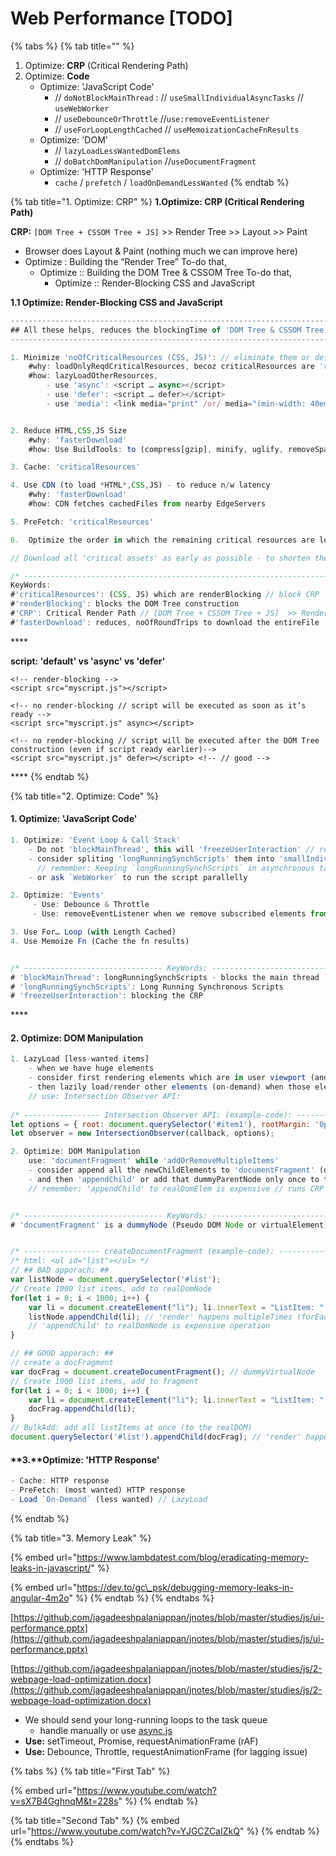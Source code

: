# Web Performance \[TODO\]



{% tabs %}
{% tab title="" %}
1. Optimize: **CRP** \(Critical Rendering Path\)
2. Optimize: **Code**
   * Optimize: 'JavaScript Code' 
     * // `doNotBlockMainThread` : // `useSmallIndividualAsyncTasks` // `useWebWorker`
     * // `useDebounceOrThrottle` //`use:removeEventListener`
     * // `useForLoopLengthCached` // `useMemoizationCacheFnResults`
   * Optimize: 'DOM'
     * // `lazyLoadLessWantedDomElems` 
     * // `doBatchDomManipulation` //`useDocumentFragment`
   * Optimize: 'HTTP Response'
     * `cache` / `prefetch` / `loadOnDemandLessWanted`
{% endtab %}

{% tab title="1. Optimize: CRP" %}
**1.Optimize: CRP \(Critical Rendering Path\)**

**CRP:**   `[DOM Tree + CSSOM Tree + JS]`  &gt;&gt; Render Tree  &gt;&gt;  Layout  &gt;&gt; Paint

* Browser does Layout & Paint \(nothing much we can improve here\) 
* Optimize : Building the “Render Tree” To-do that, 
  * Optimize :: Building the DOM Tree & CSSOM Tree To-do that, 
    * Optimize :: Render-Blocking CSS and JavaScript

**1.1 Optimize: Render-Blocking CSS and JavaScript** 

```javascript
----------------------------------------------------------------------------------
## All these helps, reduces the blockingTime of 'DOM Tree & CSSOM Tree construction'
----------------------------------------------------------------------------------

1. Minimize 'noOfCriticalResources (CSS, JS)': // eliminate them or defer their download
    #why: loadOnlyReqdCriticalResources, becoz criticalResources are 'renderBlocking' 
    #how: lazyLoadOtherResources, 
        - use 'async': <script … async></script>
        - use 'defer': <script … defer></script>
        - use 'media': <link media="print" /or/ media="(min-width: 40em)” ..> 


2. Reduce HTML,CSS,JS Size
    #why: 'fasterDownload'
    #how: Use BuildTools: to (compress[gzip], minify, uglify, removeSpace&Comments)

3. Cache: 'criticalResources'

4. Use CDN (to load *HTML*,CSS,JS) - to reduce n/w latency
    #why: 'fasterDownload'
    #how: CDN fetches cachedFiles from nearby EdgeServers

5. PreFetch: 'criticalResources'

6.	Optimize the order in which the remaining critical resources are loaded: 

// Download all 'critical assets' as early as possible - to shorten the CRP length.

/* ------------------------------------------------------------------------ */
KeyWords:
#'criticalResources': (CSS, JS) which are renderBlocking // block CRP
#'renderBlocking': blocks the DOM Tree construction
#'CRP': Critical Render Path // [DOM Tree + CSSOM Tree + JS]  >> Render Tree  >>  Layout  >> Paint
#'fasterDownload': reduces, noOfRoundTrips to download the entireFile


```

\*\*\*\*

**script: 'default' vs 'async' vs 'defer'**

```markup
<!-- render-blocking -->
<script src="myscript.js"></script> 

<!-- no render-blocking // script will be executed as soon as it’s ready -->
<script src="myscript.js" async></script> 

<!-- no render-blocking // script will be executed after the DOM Tree construction (even if script ready earlier)-->
<script src="myscript.js" defer></script> <!-- // good -->

```

\*\*\*\*
{% endtab %}

{% tab title="2. Optimize: Code" %}
#### 1. Optimize: 'JavaScript Code'

```javascript
1. Optimize: 'Event Loop & Call Stack'
    - Do not 'blockMainThread', this will 'freezeUserInteraction' // remember: javascript is 'singleThreaded'
    - consider spliting 'longRunningSynchScripts' them into 'smallIndividualAsyncTasks' 
      // remember: Keeping `longRunningSynchScripts` in asynchronous tasks also 'blockMainThread'
    - or ask `WebWorker` to run the script parallelly

2. Optimize: 'Events'
     - Use: Debounce & Throttle 
     - Use: removeEventListener when we remove subscribed elements from DOM 

3. Use For… Loop (with Length Cached)
4. Use Memoize Fn (Cache the fn results)


/* ------------------------------- KeyWords: -------------------------------- */
# 'blockMainThread': longRunningSynchScripts - blocks the main thread
# 'longRunningSynchScripts': Long Running Synchronous Scripts
# 'freezeUserInteraction': blocking the CRP 

```

\*\*\*\*

#### **2. Optimize: DOM Manipulation**

```javascript
1. LazyLoad [less-wanted items]
    - when we have huge elements
    - consider first rendering elements which are in user viewport (and upcoming viewport)
    - then lazily load/render other elements (on-demand) when those element reaches close to the viewport
    // use: Intersection Observer API:
    
/* ----------------- Intersection Observer API: (example-code): -------------------- */
let options = { root: document.querySelector('#item1'), rootMargin: '0px', threshold: 1.0 }
let observer = new IntersectionObserver(callback, options);
```

```javascript
2. Optimize: DOM Manipulation
    use: 'documentFragment' while 'addOrRemoveMultipleItems'
    - consider append all the newChildElements to 'documentFragment' (dummyParentNode) // instead of adding each item to realParentNode
    - and then 'appendChild' or add that dummyParentNode only once to the 'parentElement'
    // remember: 'appendChild' to realDomElem is expensive // runs CRP


/* ------------------------------- KeyWords: -------------------------------- */
# 'documentFragment' is a dummyNode (Pseudo DOM Node or virtualElement) // no physical element created


/* ----------------- createDocumentFragment (example-code): -------------------- */
/* html: <ul id="list"></ul> */
// ## BAD apporach: ##
var listNode = document.querySelector('#list'); 
// Create 1000 list items, add to realDomNode
for(let i = 0; i < 1000; i++) { 
	var li = document.createElement("li"); li.innerText = "ListItem: " + i;
	listNode.appendChild(li); // 'render' happens multipleTimes (forEach nodeAddition) 
	// 'appendChild' to realDomNode is expensive operation
}

// ## GOOD apporach: ##
// create a docFragment 
var docFrag = document.createDocumentFragment(); // dummyVirtualNode
// Create 1000 list items, add to fragment
for(let i = 0; i < 1000; i++) { 
	var li = document.createElement("li"); li.innerText = "ListItem: " + i;
	docFrag.appendChild(li);
}
// BulkAdd: add all listItems at once (to the realDOM)
document.querySelector('#list').appendChild(docFrag); // 'render' happens only once

```



#### **3.**Optimize: 'HTTP Response'

```javascript
- Cache: HTTP response
- PreFetch: (most wanted) HTTP response
- Load `On-Demand` (less wanted) // LazyLoad
```
{% endtab %}

{% tab title="3. Memory Leak" %}


{% embed url="https://www.lambdatest.com/blog/eradicating-memory-leaks-in-javascript/" %}

{% embed url="https://dev.to/gc\_psk/debugging-memory-leaks-in-angular-4m2o" %}
{% endtab %}
{% endtabs %}



[https://github.com/jagadeeshpalaniappan/jnotes/blob/master/studies/js/ui-performance.pptx](https://github.com/jagadeeshpalaniappan/jnotes/blob/master/studies/js/ui-performance.pptx)

[https://github.com/jagadeeshpalaniappan/jnotes/blob/master/studies/js/2-webpage-load-optimization.docx](https://github.com/jagadeeshpalaniappan/jnotes/blob/master/studies/js/2-webpage-load-optimization.docx)



* We should send your long-running loops to the task queue
  * handle manually or use [async.js](http://caolan.github.io/async/)
* **Use:** setTimeout, Promise, requestAnimationFrame \(rAF\)
* **Use:** Debounce, Throttle, requestAnimationFrame \(for lagging issue\)





{% tabs %}
{% tab title="First Tab" %}


{% embed url="https://www.youtube.com/watch?v=sX7B4GghnqM&t=228s" %}
{% endtab %}

{% tab title="Second Tab" %}
{% embed url="https://www.youtube.com/watch?v=YJGCZCaIZkQ" %}
{% endtab %}
{% endtabs %}



